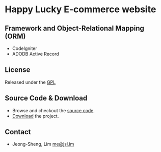# Happy Lucky E-commerce website

## Framework and Object-Relational Mapping (ORM)
- CodeIgniter
- ADODB Active Record

## License
Released under the [GPL](http://www.gnu.org/licenses/gpl.html)

## Source Code & Download
* Browse and checkout the [source code](https://github.com/jslim89/happylucky).
* [Download](https://github.com/jslim89/happylucky/archives/master) the project.

## Contact
* Jeong-Sheng, Lim [me@jsl.im](me@jsl.im)

